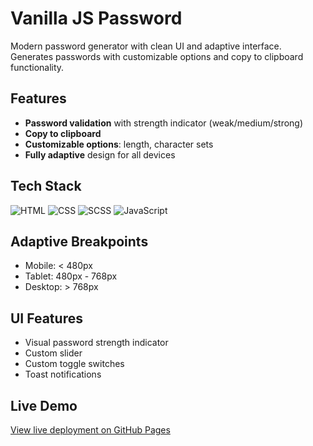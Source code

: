 # Vanilla JS Password 
Modern password generator with clean UI and adaptive interface. Generates passwords with customizable options and copy to clipboard functionality.

## Features
- **Password validation** with strength indicator (weak/medium/strong)
- **Copy to clipboard**
- **Customizable options**: length, character sets
- **Fully adaptive** design for all devices

## Tech Stack
![HTML](https://skillicons.dev/icons?i=html)
![CSS](https://skillicons.dev/icons?i=css)
![SCSS](https://skillicons.dev/icons?i=scss)
![JavaScript](https://skillicons.dev/icons?i=js)

## Adaptive Breakpoints
- Mobile: < 480px
- Tablet: 480px - 768px 
- Desktop: > 768px

## UI Features
- Visual password strength indicator
- Custom slider
- Custom toggle switches
- Toast notifications

## Live Demo
[View live deployment on GitHub Pages](https://mos333s.github.io/password-generator/)